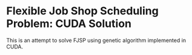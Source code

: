 # Flexible Job Shop Scheduling Problem: CUDA Solution

This is an attempt to solve FJSP using genetic algorithm implemented in CUDA.
